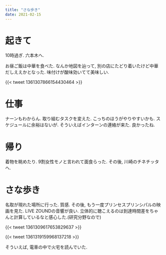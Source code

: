 ```yaml
---
title: "さな歩き"
date: 2021-02-15
---
```


# 起きて
10時過ぎ. 六本木へ.

お昼ご飯は中華を食べた. なんか地図を辿って, 別の店にたどり着いたけど中華だしええかとなった. 味付けが酸味効いてて美味しい.

{{< tweet 1361307866154430464 >}}

# 仕事
ナーンもわからん. 取り組むタスクを変えた. こっちのほうがやりやすいかも. スケジュールに余裕はないが. そういえばインターンの連絡が来た. 良かったね.

# 帰り
着物を眺めたり. 9割女性モノと言われて面食らった. その後, 川崎のチネチッタへ.

# さな歩き
名取が現れた場所に行った. 質感. その後, もう一度プリンセスプリンシパルの映画を見た. LIVE ZOUNDの音響が良い. 立体的に聴こえるのは到達時間差をちゃんと計算しているなと感心した.(研究分野なので)

{{< tweet 1361309617653829637 >}}

{{< tweet 1361319159968137218 >}}

そういえば, 電車の中で火宅を読んでいた.